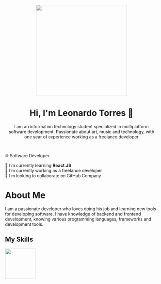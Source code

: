 <div id="first-section" align="center">
  <img src="https://media.giphy.com/media/JqmupuTVZYaQX5s094/giphy.gif?cid=ecf05e47s9ftjs94mofz2wzwgk63milt15goje5soscuhots&ep=v1_gifs_search&rid=giphy.gif&ct=g" width="300">
  <h1>Hi, I'm Leonardo Torres 👋</h1>
  <p>
    I am an information technology student specialized in multiplatform software development. Passionate about art, music and technology,     with one year of experience working as a freelance developer   
  </p>
</div>
<br>
<p>🌐 Software Developer</p>
🌱 I’m currently learning <b>React.JS</b> <br>
🔭 I’m currently working as a freelance developer <br>
👯 I’m looking to collaborate on GitHub Company

<div>
  <h1>
    About Me
  </h1>
  <p>
    I am a passionate developer who loves doing his job and learning new tools for developing software. I have knowledge of backend and frontend development, knowing various programming      languages, frameworks and development tools.
  </p>
  <h2>My Skills</h2>
  <div>
    <img src="https://github.com/Le0d3v/Le0d3v/assets/136198686/a3315ef3-798c-4dd5-9b56-9b281c271aab" width="100">
  </div>
</div>
